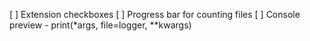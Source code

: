 [ ] Extension checkboxes
[ ] Progress bar for counting files
[ ] Console preview - print(*args, file=logger, **kwargs)